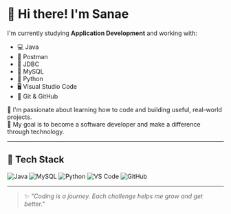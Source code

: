 # 👋 Hi there! I'm Sanae

I'm currently studying **Application Development** and working with:

- 💻 Java
-  🧪 Postman  
- 🔌 JDBC  
- 🐬 MySQL  
- 🐍 Python  
- 🖥️ Visual Studio Code  
- 🔧 Git & GitHub

🌟 I'm passionate about learning how to code and building useful, real-world projects.  
🚀 My goal is to become a software developer and make a difference through technology.

---

## 🧰 Tech Stack
![Java](https://img.shields.io/badge/Java-ED8B00?style=for-the-badge&logo=java&logoColor=white)
![MySQL](https://img.shields.io/badge/MySQL-00758F?style=for-the-badge&logo=mysql&logoColor=white)
![Python](https://img.shields.io/badge/Python-FFD43B?style=for-the-badge&logo=python&logoColor=blue)
![VS Code](https://img.shields.io/badge/VSCode-007ACC?style=for-the-badge&logo=visual-studio-code&logoColor=white)
![GitHub](https://img.shields.io/badge/GitHub-181717?style=for-the-badge&logo=github&logoColor=white)

---

> ✨ *"Coding is a journey. Each challenge helps me grow and get better."*
